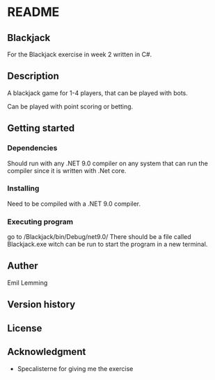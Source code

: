 # README
## Blackjack 
For the Blackjack exercise in week 2 written in C#.

## Description
A blackjack game for 1-4 players, that can be played with bots.

Can be played with point scoring or betting.


## Getting started

### Dependencies
Should run with any .NET 9.0 compiler on any system that can run the compiler since it is written with .Net core.

### Installing
Need to be compiled with a .NET 9.0 compiler.

### Executing program
go to /Blackjack/bin/Debug/net9.0/
There should be a file called Blackjack.exe witch can be run to start the program in a new terminal.

## Auther
Emil Lemming

## Version history

## License

## Acknowledgment

- Specalisterne for giving me the exercise